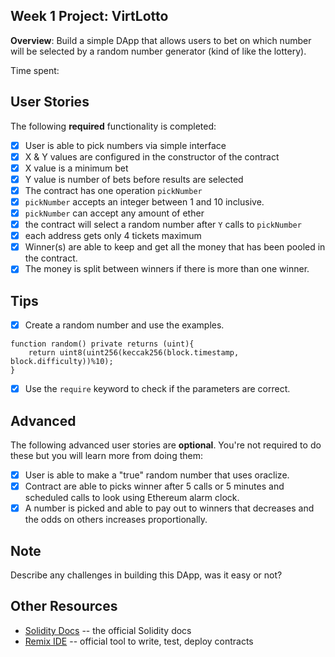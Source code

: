 ## Week 1 Project: VirtLotto

**Overview**: Build a simple DApp that allows users to bet on which number will be selected by a random number generator (kind of like the lottery). 

Time spent:  

## User Stories
 The following **required** functionality is completed:
 
- [x] User is able to pick numbers via simple interface
- [x] X & Y values are configured in the constructor of the contract
- [x] X value is a minimum bet
- [x] Y value is number of bets before results are selected
- [x] The contract has one operation `pickNumber`
- [x] `pickNumber` accepts an integer between 1 and 10 inclusive.
- [x] `pickNumber` can accept any amount of ether
- [x] the contract will select a random number after `Y` calls to `pickNumber`
- [x] each address gets only 4 tickets maximum
- [x] Winner(s) are able to keep and get all the money that has been pooled in the contract.
- [x] The money is split between winners if there is more than one winner.

## Tips

- [x] Create a random number and use the examples.
```
function random() private returns (uint){
    return uint8(uint256(keccak256(block.timestamp, block.difficulty))%10);
}
```
- [x] Use the `require` keyword to check if the parameters are correct.


## Advanced

The following advanced user stories are **optional**. You're not required to do these but you will learn more from doing them:

- [x] User is able to make a "true" random number that uses oraclize.
- [x] Contract are able to picks winner after 5 calls or 5 minutes and scheduled calls to look using Ethereum alarm clock.
- [x] A number is picked and able to pay out to winners that decreases and the odds on others increases proportionally.

## Note 
Describe any challenges in building this DApp, was it easy or not?
## Other Resources 
* [Solidity Docs](https://solidity.readthedocs.io/en/develop/) -- the official Solidity docs
* [Remix IDE](https://remix.ethereum.org/) -- official tool to write, test, deploy contracts
